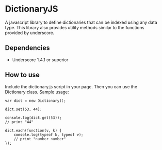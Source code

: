 
DictionaryJS
============

A javascript library to define dictionaries that can be indexed using any data type. This library also provides utility methods similar to the functions provided by underscore.

Dependencies
------------

* Underscore 1.4.1 or superior

How to use
----------

Include the dictionary.js script in your page. Then you can use the Dictionary class. Sample usage:

    var dict = new Dictionary();

    dict.set(53, 44);

    console.log(dict.get(53));
    // print "44"

    dict.each(function(v, k) {
        console.log(typeof k, typeof v);
        // print "number number"
    });
